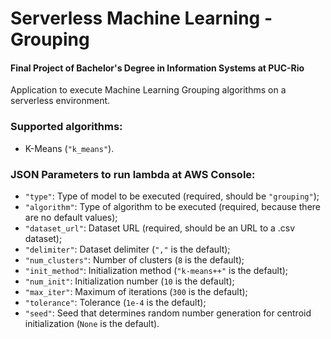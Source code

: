 # Serverless Machine Learning - Grouping

#### Final Project of Bachelor's Degree in Information Systems at PUC-Rio

Application to execute Machine Learning Grouping algorithms on a serverless environment.

### Supported algorithms:

* K-Means (`"k_means"`).

### JSON Parameters to run lambda at AWS Console:

* `"type"`: Type of model to be executed (required, should be `"grouping"`);
* `"algorithm"`: Type of algorithm to be executed (required, because there are no default values);
* `"dataset_url"`: Dataset URL (required, should be an URL to a .csv dataset);
* `"delimiter"`: Dataset delimiter (`","` is the default);
* `"num_clusters"`: Number of clusters (`8` is the default);
* `"init_method"`: Initialization method (`"k-means++"` is the default);
* `"num_init"`: Initialization number (`10` is the default);
* `"max_iter"`: Maximum of iterations (`300` is the default);
* `"tolerance"`: Tolerance (`1e-4` is the default);
* `"seed"`: Seed that determines random number generation for centroid initialization (`None` is the default).
